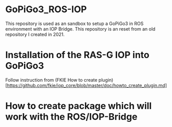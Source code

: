 # GoPiGo3_ROS-IOP
This repository is used as an sandbox to setup a GoPiGo3 in ROS environment with an IOP Bridge.
This repository is an reset from an old repository I created in 2021.

# Installation of the RAS-G IOP into GoPiGo3
Follow instruction from (FKIE How to create plugin)[https://github.com/fkie/iop_core/blob/master/doc/howto_create_plugin.md]

# How to create package which will work with the ROS/IOP-Bridge